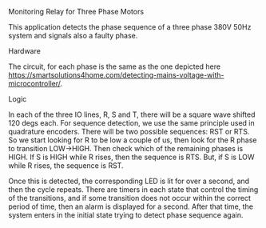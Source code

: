Monitoring Relay for Three Phase Motors

This application detects the phase sequence of a three phase 380V 50Hz system and signals also
a faulty phase.


Hardware

The circuit, for each phase is the same as the one depicted here https://smartsolutions4home.com/detecting-mains-voltage-with-microcontroller/.

Logic

In each of the three IO lines, R, S and T, there will be a square wave shifted 120 degs each. 
For sequence detection, we use the same principle used in quadrature encoders. There will be
two possible sequences: RST or RTS. So we start looking for R to be low a couple of us, then
look for the R phase to transition LOW->HIGH. Then check which of the remaining phases is HIGH.
If S is HIGH while R rises, then the sequence is RTS. But, if S is LOW while R rises, the
sequence is RST.

Once this is detected, the corresponding LED is lit for over a second, and then the cycle repeats.
There are timers in each state that control the timing of the transitions, and if some transition
does not occur within the correct period of time, then an alarm is displayed for a second. After
that time, the system enters in the initial state trying to detect phase sequence again.

